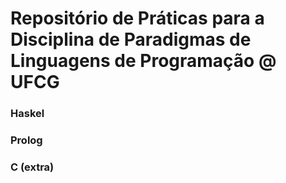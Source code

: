 # Repositório de Práticas para a Disciplina de Paradigmas de Linguagens de Programação @ UFCG

### Haskel
### Prolog
### C (extra)
